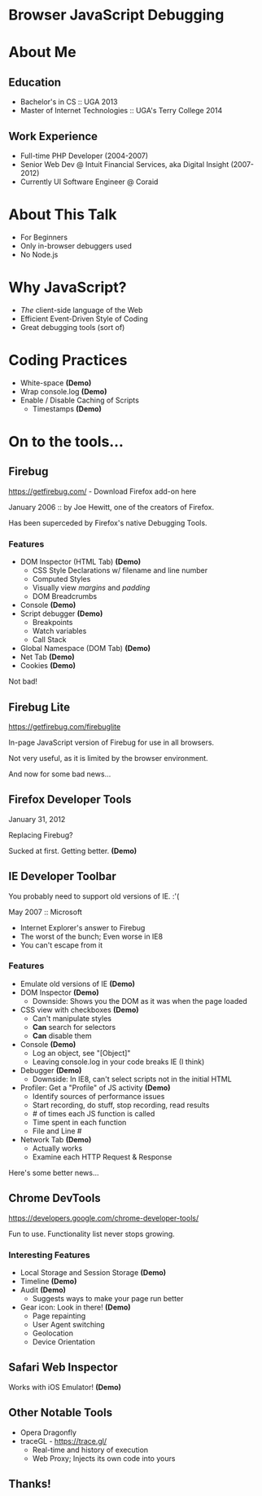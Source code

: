 Browser JavaScript Debugging
============================

# About Me
## Education
* Bachelor's in CS :: UGA 2013
* Master of Internet Technologies :: UGA's Terry College 2014

## Work Experience
* Full-time PHP Developer (2004-2007)
* Senior Web Dev @ Intuit Financial Services, aka Digital Insight (2007-2012)
* Currently UI Software Engineer @ Coraid

# About This Talk
* For Beginners
* Only in-browser debuggers used
* No Node.js

# Why JavaScript?
* *The* client-side language of the Web
* Efficient Event-Driven Style of Coding
* Great debugging tools (sort of)

# Coding Practices
* White-space **(Demo)**
* Wrap console.log **(Demo)**
* Enable / Disable Caching of Scripts
	* Timestamps **(Demo)**

# On to the tools…

## Firebug
<https://getfirebug.com/> - Download Firefox add-on here

January 2006 :: by Joe Hewitt, one of the creators of Firefox.

Has been superceded by Firefox's native Debugging Tools.

### Features
* DOM Inspector (HTML Tab) **(Demo)**
	* CSS Style Declarations w/ filename and line number
	* Computed Styles
	* Visually view *margins* and *padding*
	* DOM Breadcrumbs
* Console **(Demo)**
* Script debugger **(Demo)**
	* Breakpoints
	* Watch variables
	* Call Stack
* Global Namespace (DOM Tab) **(Demo)**
* Net Tab **(Demo)**
* Cookies **(Demo)**

Not bad!

## Firebug Lite
<https://getfirebug.com/firebuglite>

In-page JavaScript version of Firebug for use in all browsers.

Not very useful, as it is limited by the browser environment.

And now for some bad news…


## Firefox Developer Tools

January 31, 2012

Replacing Firebug?

Sucked at first.  Getting better. **(Demo)**


## IE Developer Toolbar

You probably need to support old versions of IE.  :'(

May 2007 :: Microsoft

* Internet Explorer's answer to Firebug
* The worst of the bunch; Even worse in IE8
* You can't escape from it

### Features

* Emulate old versions of IE **(Demo)**
* DOM Inspector **(Demo)**
	* Downside: Shows you the DOM as it was when the page loaded
* CSS view with checkboxes **(Demo)**
	* Can't manipulate styles
	* **Can** search for selectors
	* **Can** disable them
* Console **(Demo)**
	* Log an object, see "[Object]"
	* Leaving console.log in your code breaks IE (I think)
* Debugger **(Demo)**
	* Downside: In IE8, can't select scripts not in the initial HTML
* Profiler: Get a "Profile" of JS activity **(Demo)**
	* Identify sources of performance issues
	* Start recording, do stuff, stop recording, read results
	* \# of times each JS function is called
	* Time spent in each function
	* File and Line #
* Network Tab **(Demo)**
	* Actually works
	* Examine each HTTP Request & Response

Here's some better news…

## Chrome DevTools

<https://developers.google.com/chrome-developer-tools/>

Fun to use.  Functionality list never stops growing.

### Interesting Features

* Local Storage and Session Storage **(Demo)**
* Timeline **(Demo)**
* Audit **(Demo)**
	* Suggests ways to make your page run better
* Gear icon: Look in there! **(Demo)**
	* Page repainting
	* User Agent switching
	* Geolocation
	* Device Orientation

## Safari Web Inspector

Works with iOS Emulator! **(Demo)**

## Other Notable Tools

* Opera Dragonfly
* traceGL - <https://trace.gl/>
	* Real-time and history of execution
	* Web Proxy; Injects its own code into yours

## Thanks!